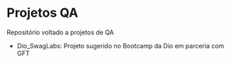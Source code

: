 # Projetos QA

Repositório voltado a projetos de QA

- Dio_SwagLabs: Projeto sugerido no Bootcamp da Dio em parceria com GFT
